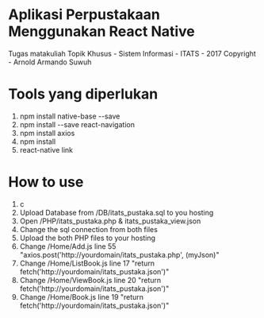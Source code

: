 # Aplikasi Perpustakaan Menggunakan React Native
Tugas matakuliah Topik Khusus - Sistem Informasi - ITATS - 2017
Copyright - Arnold Armando Suwuh
# Tools yang diperlukan
1. npm install native-base --save 
2. npm install --save react-navigation
3. npm install axios 
4. npm install 
5. react-native link
# How to use
1. c
1. Upload Database from /DB/itats_pustaka.sql to you hosting
2. Open /PHP/itats_pustaka.php & itats_pustaka_view.json
3. Change the sql connection from both files
4. Upload the both PHP files to your hosting
5. Change /Home/Add.js line 55 "axios.post('http://yourdomain/itats_pustaka.php', (myJson)"
6. Change /Home/ListBook.js line 17 "return fetch('http://yourdomain/itats_pustaka.json')"
7. Change /Home/ViewBook.js line 20 "return fetch('http://yourdomain/itats_pustaka.json')"
8. Change /Home/Book.js line 19 "return fetch('http://yourdomain/itats_pustaka.json')"

